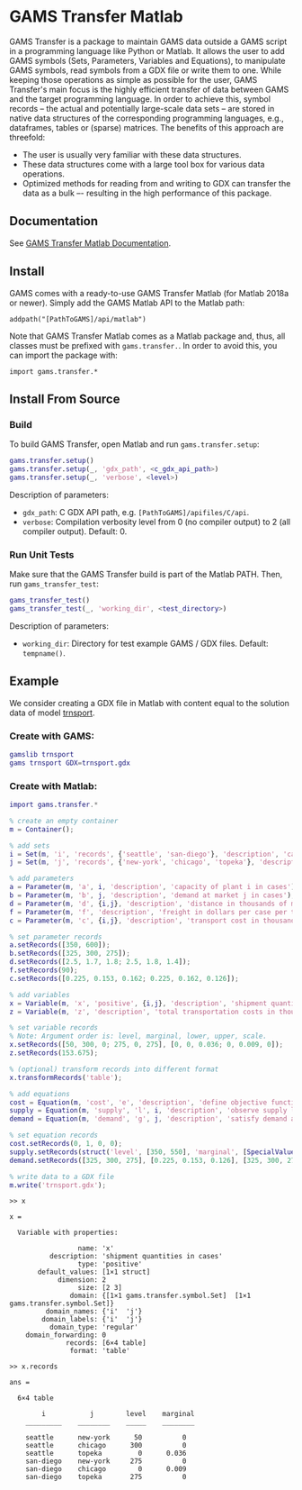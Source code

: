 
# GAMS Transfer Matlab

GAMS Transfer is a package to maintain GAMS data outside a GAMS script in a
programming language like Python or Matlab. It allows the user to add GAMS
symbols (Sets, Parameters, Variables and Equations), to manipulate GAMS symbols,
read symbols from a GDX file or write them to one. While keeping those
operations as simple as possible for the user, GAMS Transfer's main focus is the
highly efficient transfer of data between GAMS and the target programming
language. In order to achieve this, symbol records – the actual and potentially
large-scale data sets – are stored in native data structures of the
corresponding programming languages, e.g., dataframes, tables or (sparse)
matrices. The benefits of this approach are threefold:
- The user is usually very familiar with these data structures.
- These data structures come with a large tool box for various data operations.
- Optimized methods for reading from and writing to GDX can transfer the data as
  a bulk –- resulting in the high performance of this package.

## Documentation

See [GAMS Transfer Matlab Documentation](http://devel.pages.gams.com/gams-transfer-matlab).

## Install

GAMS comes with a ready-to-use GAMS Transfer Matlab (for Matlab 2018a or newer).
Simply add the GAMS Matlab API to the Matlab path:
```
addpath("[PathToGAMS]/api/matlab")
```

Note that GAMS Transfer Matlab comes as a Matlab package and, thus, all classes
must be prefixed with `gams.transfer.`. In order to avoid this, you can import
the package with:
```
import gams.transfer.*
```

## Install From Source

### Build

To build GAMS Transfer, open Matlab and run `gams.transfer.setup`:
```matlab
gams.transfer.setup()
gams.transfer.setup(_, 'gdx_path', <c_gdx_api_path>)
gams.transfer.setup(_, 'verbose', <level>)
```
Description of parameters:
- `gdx_path`: C GDX API path, e.g. `[PathToGAMS]/apifiles/C/api`.
- `verbose`: Compilation verbosity level from 0 (no compiler output) to 2 (all
  compiler output). Default: 0.

### Run Unit Tests

Make sure that the GAMS Transfer build is part of the Matlab PATH. Then, run `gams_transfer_test`:
```matlab
gams_transfer_test()
gams_transfer_test(_, 'working_dir', <test_directory>)
```
Description of parameters:
- `working_dir`: Directory for test example GAMS / GDX files. Default: `tempname()`.

## Example

We consider creating a GDX file in Matlab with content equal to the solution
data of model
[trnsport](https://www.gams.com/latest/gamslib_ml/libhtml/gamslib_trnsport.html).

### Create with GAMS:
```matlab
gamslib trnsport
gams trnsport GDX=trnsport.gdx
```

### Create with Matlab:
```matlab
import gams.transfer.*

% create an empty container
m = Container();

% add sets
i = Set(m, 'i', 'records', {'seattle', 'san-diego'}, 'description', 'canning plants');
j = Set(m, 'j', 'records', {'new-york', 'chicago', 'topeka'}, 'description', 'markets');

% add parameters
a = Parameter(m, 'a', i, 'description', 'capacity of plant i in cases');
b = Parameter(m, 'b', j, 'description', 'demand at market j in cases');
d = Parameter(m, 'd', {i,j}, 'description', 'distance in thousands of miles');
f = Parameter(m, 'f', 'description', 'freight in dollars per case per thousand miles');
c = Parameter(m, 'c', {i,j}, 'description', 'transport cost in thousands of dollars per case');

% set parameter records
a.setRecords([350, 600]);
b.setRecords([325, 300, 275]);
d.setRecords([2.5, 1.7, 1.8; 2.5, 1.8, 1.4]);
f.setRecords(90);
c.setRecords([0.225, 0.153, 0.162; 0.225, 0.162, 0.126]);

% add variables
x = Variable(m, 'x', 'positive', {i,j}, 'description', 'shipment quantities in cases');
z = Variable(m, 'z', 'description', 'total transportation costs in thousands of dollars');

% set variable records
% Note: Argument order is: level, marginal, lower, upper, scale.
x.setRecords([50, 300, 0; 275, 0, 275], [0, 0, 0.036; 0, 0.009, 0]);
z.setRecords(153.675);

% (optional) transform records into different format
x.transformRecords('table');

% add equations
cost = Equation(m, 'cost', 'e', 'description', 'define objective function');
supply = Equation(m, 'supply', 'l', i, 'description', 'observe supply limit at plant i');
demand = Equation(m, 'demand', 'g', j, 'description', 'satisfy demand at market j');

% set equation records
cost.setRecords(0, 1, 0, 0);
supply.setRecords(struct('level', [350, 550], 'marginal', [SpecialValues.EPS, 0], 'upper', [350, 600]));
demand.setRecords([325, 300, 275], [0.225, 0.153, 0.126], [325, 300, 275]);

% write data to a GDX file
m.write('trnsport.gdx');
```

```
>> x

x =

  Variable with properties:

                 name: 'x'
          description: 'shipment quantities in cases'
                 type: 'positive'
       default_values: [1×1 struct]
            dimension: 2
                 size: [2 3]
               domain: {[1×1 gams.transfer.symbol.Set]  [1×1 gams.transfer.symbol.Set]}
         domain_names: {'i'  'j'}
        domain_labels: {'i'  'j'}
          domain_type: 'regular'
    domain_forwarding: 0
              records: [6×4 table]
               format: 'table'

>> x.records

ans =

  6×4 table

        i           j        level    marginal
    _________    ________    _____    ________

    seattle      new-york      50          0
    seattle      chicago      300          0
    seattle      topeka         0      0.036
    san-diego    new-york     275          0
    san-diego    chicago        0      0.009
    san-diego    topeka       275          0
```
